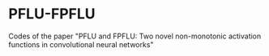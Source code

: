 # PFLU-FPFLU
Codes of the paper "PFLU and FPFLU: Two novel non-monotonic activation functions in convolutional neural networks"
